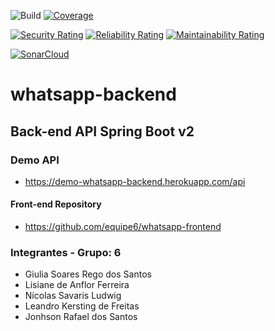 ![Build](https://github.com/equipe6/whatsapp-backend/workflows/Build/badge.svg?branch=main)
[![Coverage](https://codecov.io/gh/equipe6/whatsapp-backend/branch/main/graph/badge.svg)](https://codecov.io/gh/equipe6/whatsapp-backend)

[![Security Rating](https://sonarcloud.io/api/project_badges/measure?project=equipe6_whatsapp-backend&metric=security_rating)](https://sonarcloud.io/dashboard?id=equipe6_whatsapp-backend)
[![Reliability Rating](https://sonarcloud.io/api/project_badges/measure?project=equipe6_whatsapp-backend&metric=reliability_rating)](https://sonarcloud.io/dashboard?id=equipe6_whatsapp-backend)
[![Maintainability Rating](https://sonarcloud.io/api/project_badges/measure?project=equipe6_whatsapp-backend&metric=sqale_rating)](https://sonarcloud.io/dashboard?id=equipe6_whatsapp-backend)

[![SonarCloud](https://sonarcloud.io/images/project_badges/sonarcloud-white.svg)](https://sonarcloud.io/dashboard?id=equipe6_whatsapp-backend)

# whatsapp-backend

## Back-end API Spring Boot v2


### Demo API
- https://demo-whatsapp-backend.herokuapp.com/api

#### Front-end Repository
- https://github.com/equipe6/whatsapp-frontend
 

### Integrantes - Grupo: 6
- Giulia Soares Rego dos Santos
- Lisiane de Anflor Ferreira
- Nícolas Savaris Ludwig
- Leandro Kersting de Freitas
- Jonhson Rafael dos Santos

